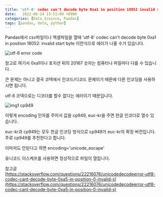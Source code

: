 ```yaml
---
title: 'utf-8' codec can't decode byte 0xa1 in position 18052 invalid start byte 해결 방법
date:   2022-06-24 13:51:00 +0900
categories: [Data_Sceince, Pandas]
tags: [pandas, data, python]
---
```


Pandas에서 csv파일이나 엑셀파일을 열때 'utf-8' codec can't decode byte 0xa1 in position 18052: invalid start byte 이런식으로 에러가 나올 수가 있습니다.

![utf-8 error code](https://user-images.githubusercontent.com/85277660/210752077-75ac3180-6493-4651-a395-51f07b3dd2bf.png)

참고로 여기서 0xa1이나 포지션 뒤의 20167 숫자는 컴퓨터나 파일마다 다를 수 있습니다.

큰 문제는 아니고 결국 코덱에서 인코드/디코드 문제이기 때문에 다른 인코딩을 사용하시면 됩니다.

utf-8 코덱으로는 디코더를 할수 없다는 에러이기 때문입니다.

![img1 cp949](https://user-images.githubusercontent.com/85277660/210752197-b3c63c29-d420-469f-a215-af31258aafa4.png)

이렇게 encoding 인자를 주어서 값을 cp949, euc-kr을 주면 한글 인코더로 열수 있습니다.

euc-kr과 cp949는 모두 한글 인코딩 방식으로 cp949가 euc-kr의 확장 버전입니다. 주로 cp949를 추천한다고 합니다.

이마저도 안된다고 하면 encoding='unicode_escape' 

유니코드 이스케프를 사용하면 정상적으로 파일이 열립니다.


참고글
[https://stackoverflow.com/questions/22216076/unicodedecodeerror-utf8-codec-cant-decode-byte-0xa5-in-position-0-invalid-s](https://stackoverflow.com/questions/22216076/unicodedecodeerror-utf8-codec-cant-decode-byte-0xa5-in-position-0-invalid-s)